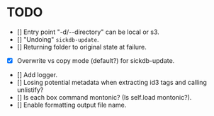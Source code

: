 # TODO

- [] Entry point "-d/--directory" can be local or s3.
- [] "Undoing" `sickdb-update`.
- [] Returning folder to original state at failure.
- [x] Overwrite vs copy mode (default?) for sickdb-update.
- [] Add logger.
- [] Losing potential metadata when extracting id3 tags and calling unlistify?
- [] Is each box command montonic? (Is self.load montonic?).
- [] Enable formatting output file name.